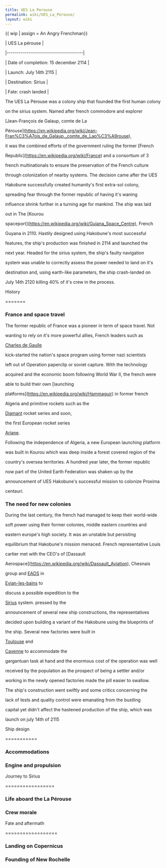 ```yaml
---
title: UES La Perouse
permalink: wiki/UES_La_Perouse/
layout: wiki
---
```


{{ wip \| assign = An Angry Frenchman}}

| UES La pérouse                       |
|--------------------------------------|
| Date of completion: 15 december 2114 |
| Launch: July 14th 2115               |
| Destination: Sirius                  |
| Fate: crash landed                   |

The UES La Pérouse was a colony ship that founded the first human colony
on the sirius system. Named after french commodore and explorer
[Jean-François de Galaup, comte de La
Pérouse](https://en.wikipedia.org/wiki/Jean-Fran%C3%A7ois_de_Galaup,_comte_de_Lap%C3%A9rouse),
it was the combined efforts of the government ruling the former [French
Republic](https://en.wikipedia.org/wiki/France) and a consortium of 3
french multinationals to ensure the preservation of the French culture
through colonization of nearby systems. The decision came after the UES
Hakobune successfully created humanity's first extra-sol colony,
spreading fear through the former republic of having it's waning
influence shrink further in a turning age for mankind. The ship was laid
out in The [Kourou
spaceport](https://en.wikipedia.org/wiki/Guiana_Space_Centre), French
Guyana in 2110. Hastily designed using Hakobune's most successful
features, the ship's production was finished in 2114 and launched the
next year. Headed for the sirius system, the ship's faulty navigation
system was unable to correctly assess the power needed to land on it's
destination and, using earth-like parameters, the ship crash-landed on
July 14th 2120 killing 40% of it's crew in the process.

History
=======

### France and space travel

The former republic of France was a pioneer in term of space travel. Not
wanting to rely on it's more powerful allies, French leaders such as
[Charles de Gaulle](https://en.wikipedia.org/wiki/Charles_de_Gaulle)
kick-started the nation's space program using former nazi scientists
left out of Operation paperclip or soviet capture. With the technology
acquired and the economic boom following World War II, the french were
able to build their own [launching
platforms](https://en.wikipedia.org/wiki/Hammaguir) in former french
Algeria and primitive rockets such as the
[Diamant](https://en.wikipedia.org/wiki/Diamant) rocket series and soon,
the first European rocket series
[Ariane](https://en.wikipedia.org/wiki/Ariane_(rocket_family)).
Following the independence of Algeria, a new European launching platform
was built in Kourou which was deep inside a forest covered region of the
country's oversea territories. A hundred year later, the former republic
now part of the United Earth Federation was shaken up by the
announcement of UES Hakobune's successful mission to colonize Proxima
centauri.

### The need for new colonies

During the last century, the french had managed to keep their world-wide
soft power using their former colonies, middle eastern countries and
eastern europe's high society. It was an unstable but persisting
equilibrium that Hakobune's mission menaced. French representative Louis
cartier met with the CEO's of [Dassault
Aerospace](https://en.wikipedia.org/wiki/Dassault_Aviation), Chesnais
group and [EADS](https://en.wikipedia.org/wiki/Airbus) in
[Evian-les-bains](https://en.wikipedia.org/wiki/%C3%89vian-les-Bains) to
discuss a possible expedition to the
[Sirius](https://en.wikipedia.org/wiki/Sirius) system. pressed by the
announcement of several new ship constructions, the representatives
decided upon building a variant of the Hakobune using the blueprints of
the ship. Several new factories were built in
[Toulouse](https://en.wikipedia.org/wiki/Toulouse) and
[Cayenne](https://en.wikipedia.org/wiki/Cayenne) to accommodate the
gargantuan task at hand and the enormous cost of the operation was well
received by the population as the prospect of being a settler and/or
working in the newly opened factories made the pill easier to swallow.
The ship's construction went swiftly and some critics concerning the
lack of tests and quality control were emanating from the bustling
capital yet didn't affect the hastened production of the ship, which was
launch on july 14th of 2115

Ship design
===========

### Accommodations

### Engine and propulsion

Journey to Sirius
=================

### Life aboard the La Pérouse

### Crew morale

Fate and aftermath
==================

### Landing on Copernicus

### Founding of New Rochelle
